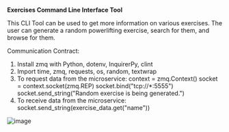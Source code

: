 **Exercises Command Line Interface Tool**

This CLI Tool can be used to get more information on various exercises.
The user can generate a random powerlifting exercise, search for them, and browse for them.

Communication Contract:
1) Install zmq with Python, dotenv, InquirerPy, clint
2) Import time, zmq, requests, os, random, textwrap
3) To request data from the microservice:
context = zmq.Context()
socket = context.socket(zmq.REP)
socket.bind("tcp://*:5555")
socket.send_string("Random exercise is being generated.")
4) To receive data from the microservice:
socket.send_string(exercise_data.get("name"))

![image](https://github.com/mattcheng591/exercise-cli-tool/assets/105122660/5725a93c-88f9-4fec-9ebd-36fe921cf39b)
